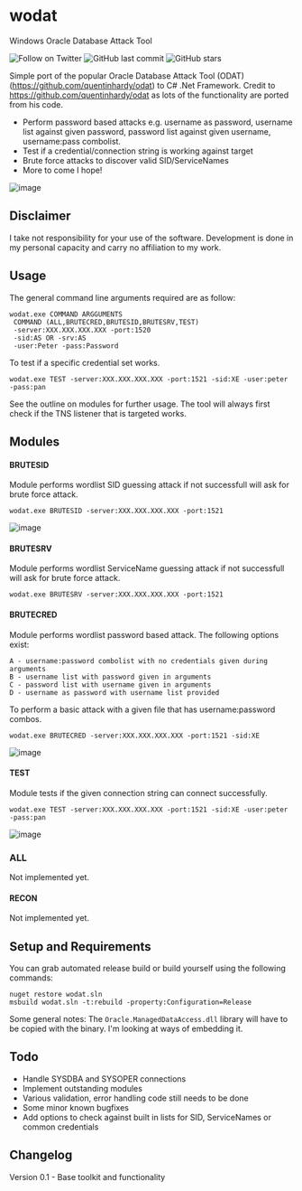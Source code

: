# wodat
Windows Oracle Database Attack Tool

![Follow on Twitter](https://img.shields.io/twitter/follow/initroott?label=Follow%20&style=social)
![GitHub last commit](https://img.shields.io/github/last-commit/initroot/wodat)
![GitHub stars](https://img.shields.io/github/stars/initroot/wodat)
 
Simple port of the popular  Oracle Database Attack Tool (ODAT) (https://github.com/quentinhardy/odat) to C# .Net Framework. 
Credit to https://github.com/quentinhardy/odat as lots of the functionality are ported from his code.
* Perform password based attacks e.g. username as password, username list against given password, password list against given username, username:pass combolist.
* Test if a credential/connection string is working against target
* Brute force attacks to discover valid SID/ServiceNames
* More to come I hope!

![image](https://user-images.githubusercontent.com/954507/180816033-31dbc5d5-0012-401a-9748-48df230b0fdf.png)

##  Disclaimer
I take not responsibility for your use of the software. Development is done in my personal capacity and carry no affiliation to my work.

## Usage
The general command line arguments required are as follow:

```
wodat.exe COMMAND ARGGUMENTS
 COMMAND (ALL,BRUTECRED,BRUTESID,BRUTESRV,TEST)
 -server:XXX.XXX.XXX.XXX -port:1520
 -sid:AS OR -srv:AS
 -user:Peter -pass:Password

```
To test if a specific credential set works.
```
wodat.exe TEST -server:XXX.XXX.XXX.XXX -port:1521 -sid:XE -user:peter -pass:pan

```
See the outline on modules for further usage. The tool will always first check if the TNS listener that is targeted works.

## Modules
#### BRUTESID
Module performs wordlist SID guessing attack if not successfull will ask for brute force attack.
```
wodat.exe BRUTESID -server:XXX.XXX.XXX.XXX -port:1521
```
![image](https://user-images.githubusercontent.com/954507/180816431-7bb82722-55cf-4233-9cca-8e809ebf5f4a.png)

#### BRUTESRV
Module performs wordlist ServiceName guessing attack if not successfull will ask for brute force attack.
```
wodat.exe BRUTESRV -server:XXX.XXX.XXX.XXX -port:1521
```
#### BRUTECRED
Module performs wordlist password based attack. The following options exist:
```
A - username:password combolist with no credentials given during arguments
B - username list with password given in arguments
C - password list with username given in arguments
D - username as password with username list provided
```
To perform a basic attack with a given file that has username:password combos.
```
wodat.exe BRUTECRED -server:XXX.XXX.XXX.XXX -port:1521 -sid:XE

```
![image](https://user-images.githubusercontent.com/954507/180830466-3bf2f809-8373-44cc-a72f-bc11ad012283.png)

#### TEST
Module tests if the given connection string can connect successfully.
```
wodat.exe TEST -server:XXX.XXX.XXX.XXX -port:1521 -sid:XE -user:peter -pass:pan
```
![image](https://user-images.githubusercontent.com/954507/180830998-112671d7-d747-43ba-90e9-01c615ca5248.png)

### ALL
Not implemented yet.

#### RECON
Not implemented yet.


## Setup and Requirements
You can grab automated release build or build yourself using the following commands:

```
nuget restore wodat.sln
msbuild wodat.sln -t:rebuild -property:Configuration=Release

```
Some general notes:
The `Oracle.ManagedDataAccess.dll` library will have to be copied with the binary. I'm looking at ways of embedding it.

## Todo
 - Handle SYSDBA and SYSOPER connections
 - Implement outstanding modules
 - Various validation, error handling code still needs to be done
 - Some minor known bugfixes
 - Add options to check against built in lists for SID, ServiceNames or common credentials
 
## Changelog
Version 0.1 - Base toolkit and functionality
